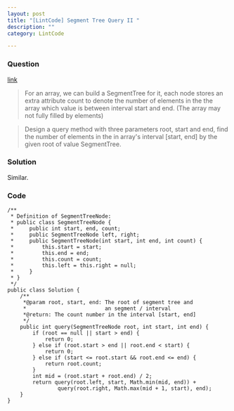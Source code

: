 ```yaml
---
layout: post
title: "[LintCode] Segment Tree Query II "
description: ""
category: LintCode

---
```


### Question 

[link](http://www.lintcode.com/en/problem/segment-tree-query-ii/)

> For an array, we can build a SegmentTree for it, each node stores an extra attribute count to denote the number of elements in the the array which value is between interval start and end. (The array may not fully filled by elements)

> Design a query method with three parameters root, start and end, find the number of elements in the in array's interval [start, end] by the given root of value SegmentTree.

### Solution

Similar.

### Code

    /**
     * Definition of SegmentTreeNode:
     * public class SegmentTreeNode {
     *     public int start, end, count;
     *     public SegmentTreeNode left, right;
     *     public SegmentTreeNode(int start, int end, int count) {
     *         this.start = start;
     *         this.end = end;
     *         this.count = count;
     *         this.left = this.right = null;
     *     }
     * }
     */
    public class Solution {
        /**
         *@param root, start, end: The root of segment tree and 
         *                         an segment / interval
         *@return: The count number in the interval [start, end]
         */
        public int query(SegmentTreeNode root, int start, int end) {
            if (root == null || start > end) {
                return 0;
            } else if (root.start > end || root.end < start) {
                return 0;
            } else if (start <= root.start && root.end <= end) {
                return root.count;
            }
            int mid = (root.start + root.end) / 2;
            return query(root.left, start, Math.min(mid, end)) + 
                    query(root.right, Math.max(mid + 1, start), end);
        }
    }
